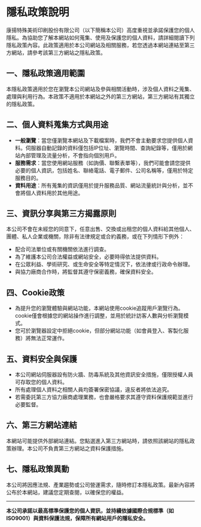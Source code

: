 # 隱私政策說明

康揚特殊美術印刷股份有限公司（以下簡稱本公司）高度重視並承諾保護您的個人隱私。為協助您了解本網站如何蒐集、使用及保護您的個人資料，請詳細閱讀下列隱私政策內容。此政策適用於本公司網站及相關服務，若您透過本網站連結至第三方網站，請參考該第三方網站之隱私政策。

## 一、隱私政策適用範圍

本隱私政策適用於您在瀏覽本公司網站及參與相關活動時，涉及個人資料之蒐集、處理與利用行為。本政策不適用於本網站之外的第三方網站，第三方網站有其獨立的隱私政策。

## 二、個人資料蒐集方式與用途

- **一般瀏覽**：當您僅瀏覽本網站及下載檔案時，我們不會主動要求您提供個人資料。伺服器自動記錄的資料僅包括IP位址、瀏覽時間、查詢紀錄等，僅用於網站內部管理及流量分析，不會指向個別用戶。
- **服務需求**：當您使用網站服務（如詢價、聯繫表單等），我們可能會請您提供必要的個人資訊，包括姓名、聯絡電話、電子郵件、公司名稱等，僅用於特定服務目的。
- **資料用途**：所有蒐集的資訊僅用於提升服務品質、網站流量統計與分析，並不會將個人資料用於其他用途。

## 三、資訊分享與第三方揭露原則

本公司不會在未經您的同意下，任意出售、交換或出租您的個人資料給其他個人、團體、私人企業或機關，除非有法律規定或合約義務，或在下列情形下例外：

- 配合司法單位或有關機關依法進行調查。
- 為了維護本公司合法權益或網站安全，必要時得依法提供資料。
- 在公眾利益、學術研究、或生命安全等特定情況下，依法律或行政命令辦理。
- 與協力廠商合作時，將監督其遵守保密義務，確保資料安全。

## 四、Cookie政策

- 為提升您的瀏覽體驗與網站功能，本網站使用cookie追蹤用戶瀏覽行為。cookie僅會根據您的網站操作進行調整，並用於統計訪客人數與分析瀏覽模式。
- 您可於瀏覽器設定中拒絕cookie，但部分網站功能（如會員登入、客製化服務）將無法正常運作。

## 五、資料安全與保護

- 本公司網站伺服器設有防火牆、防毒系統及其他資訊安全措施，僅限授權人員可存取您的個人資料。
- 所有處理個人資料之相關人員均簽署保密協議，違反者將依法追究。
- 若需委託第三方協力廠商處理業務，也會嚴格要求其遵守資料保護規範並進行必要監督。

## 六、第三方網站連結

本網站可能提供外部網站連結。您點選進入第三方網站時，請依照該網站的隱私政策辦理。本公司不負責第三方網站之資料保護措施。

## 七、隱私政策異動

本公司將因應法規、產業趨勢或公司營運需求，隨時修訂本隱私政策。最新內容將公布於本網站，建議您定期查閱，以確保您的權益。

---

**本公司承諾以最高標準保護您的個人資訊，並持續依據國際合規標準（如ISO9001）與資料保護法規，保障所有網站用戶的隱私安全。**